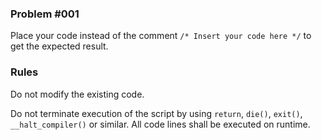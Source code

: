 
### Problem #001

Place your code instead of the comment `/* Insert your code here */` to get the expected result.


### Rules

Do not modify the existing code.

Do not terminate execution of the script by using `return`, `die()`, `exit()`,
`__halt_compiler()` or similar. All code lines shall be executed on runtime.
